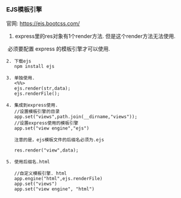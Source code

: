 ### EJS模板引擎

官网:  https://ejs.bootcss.com/

1. express里的res对象有1个render方法. 但是这个render方法无法使用.

​       必须要配置 express 的模板引擎才可以使用.

    2. 下载ejs
       npm install ejs
    
    3. 单独使用.
       <%%>
       ejs.render(str,data);
       ejs.renderFile();
    
    4. 集成到express使用.
       //设置模板引擎的目录
       app.set("views",path.join(__dirname,"views"));
       //设置express使用的模板引擎
       app.set("view engine","ejs")
    
       注意的是，ejs模板文件的后缀名必须为.ejs
    
       res.render("view",data);
    
    5. 使用后缀名.html
    
       //自定义模板引擎. html	
       app.engine("html",ejs.renderFile)
       app.set("views")
       app.set("view engine", "html")